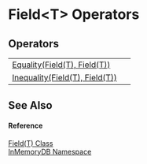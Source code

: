 # Field&lt;T&gt; Operators




## Operators
<table>
<tr>
<td><a href="InMemoryDB/Help/87a665d0-5f7f-294b-d308-903905c87b9b">Equality(Field(T), Field(T))</a></td>
<td> </td></tr>
<tr>
<td><a href="InMemoryDB/Help/28678495-7121-fba1-bb7d-942b7c284463">Inequality(Field(T), Field(T))</a></td>
<td> </td></tr>
</table>

## See Also


#### Reference
<a href="InMemoryDB/Help/46a67b2d-bfd0-833f-4eb7-7ea9c7c08d2c">Field(T) Class</a>  
<a href="InMemoryDB/Help/044e8d7f-0f94-a8b4-bd65-529f6359fdf7">InMemoryDB Namespace</a>  
